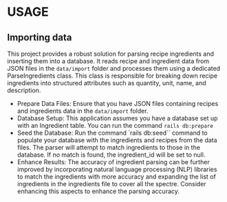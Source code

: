 # USAGE

## Importing data

This project provides a robust solution for parsing recipe ingredients and inserting them into a database. It reads recipe and ingredient data from JSON files in the `data/import` folder and processes them using a dedicated ParseIngredients class. This class is responsible for breaking down recipe ingredients into structured attributes such as quantity, unit, name, and description.

- Prepare Data Files: Ensure that you have JSON files containing recipes and ingredients data in the `data/import` folder.
- Database Setup: This application assumes you have a database set up with an Ingredient table. You can run the command `rails db:prepare`
- Seed the Database: Run the command `rails db:seed`` command to populate your database with the ingredients and recipes from the data files. The parser will attempt to match ingredients to those in the database. If no match is found, the ingredient_id will be set to null.
- Enhance Results: The accuracy of ingredient parsing can be further improved by incorporating natural language processing (NLP) libraries to match the ingredients with more accuracy and expanding the list of ingredients in the ingredients file to cover all the spectre. Consider enhancing this aspects to enhance the parsing accuracy.